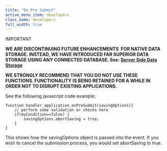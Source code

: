 ```yaml
---
title: "On Pre Submit"
active_menu_item: developers
class_name: developers
full_width: true
---
```



IMPORTANT

**WE ARE DISCONTINUING FUTURE ENHANCEMENTS  FOR NATIVE DATA STORAGE. INSTEAD, WE HAVE INTRODUCED FAR SUPERIOR DATA STORAGE USING ANY CONNECTED DATABASE. See: [Server Side Data Storage](../../../../../../../../data-storage/server-side-data-storage/)**

**WE STRONGLY RECOMMEND THAT YOU DO NOT USE THESE FUNCTIONS. FUNCTIONALITY IS BEING RETAINED FOR A WHILE IN ORDER NOT TO DISRUPT EXISTING APPLICATIONS.**

See the following javascript code example;

    function handler_application_onPreSubmit(savingOptions){
        // perform some validation or checks here
        if(myCondition==false) {
            savingOptions.abortSaving = true;
        }
    }
     
   

This shows how the savingOptions object is passed into the event. If you wish to cancel the submission process, you would set abortSaving to true.

